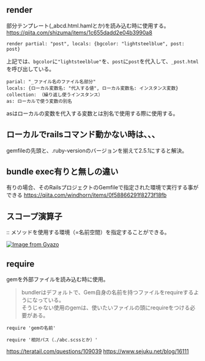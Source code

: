## render
部分テンプレート(_abcd.html.hamlとか)を読み込む時に使用する。
https://qiita.com/shizuma/items/1c655dadd2e04b3990a8

```
render partial: "post", locals: {bgcolor: "lightsteelblue", post: post}
```
上記では、`bgcolor`に`"lightsteelblue"`を、`post`に`post`を代入して、`_post.html`を呼び出している。

```
parial: "_ファイル名のファイル名部分"
locals: {ローカル変数名: "代入する値", ローカル変数名: インスタンス変数}
collection: （繰り返し使うインスタンス）
as: ローカルで使う変数の別名
```
asはローカルの変数を代入する変数とは別名で使用する際に使用する。


## ローカルでrailsコマンド動かない時は、、、
gemfileの先頭と、.ruby-versionのバージョンを揃えて2.5.1にすると解決。


## bundle exec有りと無しの違い
有りの場合、そのRailsプロジェクトのGemfileで指定された環境で実行する事ができる
https://qiita.com/windhorn/items/0f58866291f8273f18fb

## スコープ演算子
:: メソッドを使用する環境（=名前空間）を指定することができる。

[![Image from Gyazo](https://i.gyazo.com/35f16210aaa87cb000988a324e998f50.png)](https://gyazo.com/35f16210aaa87cb000988a324e998f50)

## require
gemを外部ファイルを読み込む時に使用。
> bundlerはデフォルトで、Gem自身の名前を持つファイルをrequireするようになっている。  
そうじゃない使用のgemは、使いたいファイルの頭にrequireをつける必要がある。
```
require 'gemの名前'
```
```
require '相対パス（./abc.scssとか）'
```
https://teratail.com/questions/109039
https://www.sejuku.net/blog/16111

